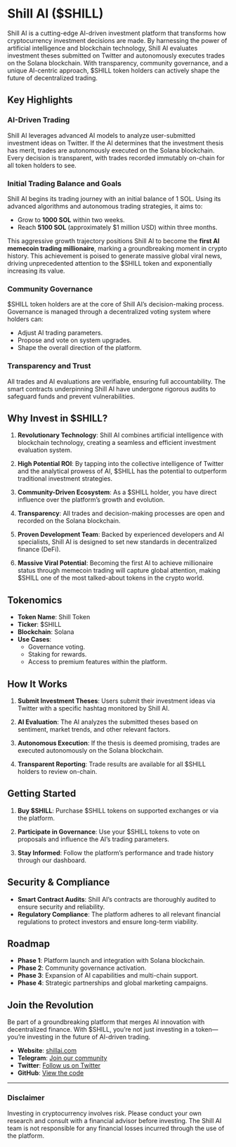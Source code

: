 # Shill AI ($SHILL)

Shill AI is a cutting-edge AI-driven investment platform that transforms how cryptocurrency investment decisions are made. By harnessing the power of artificial intelligence and blockchain technology, Shill AI evaluates investment theses submitted on Twitter and autonomously executes trades on the Solana blockchain. With transparency, community governance, and a unique AI-centric approach, $SHILL token holders can actively shape the future of decentralized trading.

## Key Highlights

### **AI-Driven Trading**
Shill AI leverages advanced AI models to analyze user-submitted investment ideas on Twitter. If the AI determines that the investment thesis has merit, trades are autonomously executed on the Solana blockchain. Every decision is transparent, with trades recorded immutably on-chain for all token holders to see.

### **Initial Trading Balance and Goals**
Shill AI begins its trading journey with an initial balance of 1 SOL. Using its advanced algorithms and autonomous trading strategies, it aims to:
- Grow to **1000 SOL** within two weeks.
- Reach **5100 SOL** (approximately $1 million USD) within three months.

This aggressive growth trajectory positions Shill AI to become the **first AI memecoin trading millionaire**, marking a groundbreaking moment in crypto history. This achievement is poised to generate massive global viral news, driving unprecedented attention to the $SHILL token and exponentially increasing its value.

### **Community Governance**
$SHILL token holders are at the core of Shill AI’s decision-making process. Governance is managed through a decentralized voting system where holders can:
- Adjust AI trading parameters.
- Propose and vote on system upgrades.
- Shape the overall direction of the platform.

### **Transparency and Trust**
All trades and AI evaluations are verifiable, ensuring full accountability. The smart contracts underpinning Shill AI have undergone rigorous audits to safeguard funds and prevent vulnerabilities.

## Why Invest in $SHILL?

1. **Revolutionary Technology**: Shill AI combines artificial intelligence with blockchain technology, creating a seamless and efficient investment evaluation system.

2. **High Potential ROI**: By tapping into the collective intelligence of Twitter and the analytical prowess of AI, $SHILL has the potential to outperform traditional investment strategies.

3. **Community-Driven Ecosystem**: As a $SHILL holder, you have direct influence over the platform’s growth and evolution.

4. **Transparency**: All trades and decision-making processes are open and recorded on the Solana blockchain.

5. **Proven Development Team**: Backed by experienced developers and AI specialists, Shill AI is designed to set new standards in decentralized finance (DeFi).

6. **Massive Viral Potential**: Becoming the first AI to achieve millionaire status through memecoin trading will capture global attention, making $SHILL one of the most talked-about tokens in the crypto world.

## Tokenomics

- **Token Name**: Shill Token
- **Ticker**: $SHILL
- **Blockchain**: Solana
- **Use Cases**:
  - Governance voting.
  - Staking for rewards.
  - Access to premium features within the platform.

## How It Works

1. **Submit Investment Theses**:
   Users submit their investment ideas via Twitter with a specific hashtag monitored by Shill AI.

2. **AI Evaluation**:
   The AI analyzes the submitted theses based on sentiment, market trends, and other relevant factors.

3. **Autonomous Execution**:
   If the thesis is deemed promising, trades are executed autonomously on the Solana blockchain.

4. **Transparent Reporting**:
   Trade results are available for all $SHILL holders to review on-chain.

## Getting Started

1. **Buy $SHILL**:
   Purchase $SHILL tokens on supported exchanges or via the platform.

2. **Participate in Governance**:
   Use your $SHILL tokens to vote on proposals and influence the AI’s trading parameters.

3. **Stay Informed**:
   Follow the platform’s performance and trade history through our dashboard.

## Security & Compliance

- **Smart Contract Audits**: Shill AI’s contracts are thoroughly audited to ensure security and reliability.
- **Regulatory Compliance**: The platform adheres to all relevant financial regulations to protect investors and ensure long-term viability.

## Roadmap

- **Phase 1**: Platform launch and integration with Solana blockchain.
- **Phase 2**: Community governance activation.
- **Phase 3**: Expansion of AI capabilities and multi-chain support.
- **Phase 4**: Strategic partnerships and global marketing campaigns.

## Join the Revolution

Be part of a groundbreaking platform that merges AI innovation with decentralized finance. With $SHILL, you’re not just investing in a token—you’re investing in the future of AI-driven trading.

- **Website**: [shillai.com](https://shillai.com)
- **Telegram**: [Join our community](https://t.me/ShillAI)
- **Twitter**: [Follow us on Twitter](https://twitter.com/ShillAI)
- **GitHub**: [View the code](https://github.com/Shill-Ai/SHILLAI)

---

### Disclaimer
Investing in cryptocurrency involves risk. Please conduct your own research and consult with a financial advisor before investing. The Shill AI team is not responsible for any financial losses incurred through the use of the platform.

